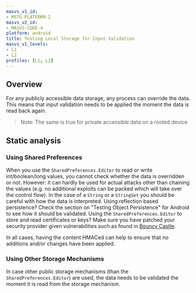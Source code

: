 ```yaml
---
masvs_v1_id:
- MSTG-PLATFORM-2
masvs_v2_id:
- MASVS-CODE-4
platform: android
title: Testing Local Storage for Input Validation
masvs_v1_levels:
- L1
- L2
profiles: [L1, L2]
---
```


## Overview

For any publicly accessible data storage, any process can override the data. This means that input validation needs to be applied the moment the data is read back again.

> Note: The same is true for private accessible data on a rooted device

## Static analysis

### Using Shared Preferences

When you use the `SharedPreferences.Editor` to read or write int/boolean/long values, you cannot check whether the data is overridden or not. However: it can hardly be used for actual attacks other than chaining the values (e.g. no additional exploits can be packed which will take over the control flow). In the case of a `String` or a `StringSet` you should be careful with how the data is interpreted.
Using reflection based persistence? Check the section on "Testing Object Persistence" for Android to see how it should be validated.
Using the `SharedPreferences.Editor` to store and read certificates or keys? Make sure you have patched your security provider given vulnerabilities such as found in [Bouncy Castle](https://www.cvedetails.com/cve/CVE-2018-1000613/ "Key reading vulnerability due to unsafe reflection").

In all cases, having the content HMACed can help to ensure that no additions and/or changes have been applied.

### Using Other Storage Mechanisms

In case other public storage mechanisms (than the `SharedPreferences.Editor`) are used, the data needs to be validated the moment it is read from the storage mechanism.
